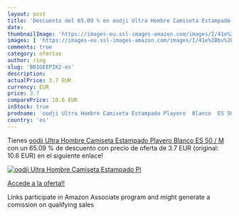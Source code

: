 ```yaml
---
layout: post
title: 'Descuento del 65.09 % en oodji Ultra Hombre Camiseta Estampado Pl'
date: 
thumbnailImage: 'https://images-eu.ssl-images-amazon.com/images/I/41e%2Bbv%2BFqtL._SL200_.jpg'
images: [ 'https://images-eu.ssl-images-amazon.com/images/I/41e%2Bbv%2BFqtL._SL200_.jpg' ]
comments: true
category: ofertas
author: ring
slug: 'B01GEEPIK2-es'
description:
actualPrice: 3.7 EUR
currency: EUR
price: 3.7
comparePrice: 10.6 EUR
inStock: true
prodname: 'oodji Ultra Hombre Camiseta Estampado Playero  Blanco  ES 50 / M'
country: 'es'
---
```


Tienes [oodji Ultra Hombre Camiseta Estampado Playero  Blanco  ES 50 / M](https://www.amazon.es/dp/B01GEEPIK2/?tag=tolees-21) con un 65.09 % de descuento con precio de oferta de 3.7 EUR (original: 10.6 EUR) en el siguiente enlace!

[![oodji Ultra Hombre Camiseta Estampado Pl](https://images-eu.ssl-images-amazon.com/images/I/41e%2Bbv%2BFqtL._SL200_.jpg)](https://www.amazon.es/dp/B01GEEPIK2/?tag=tolees-21)

[Accede a la oferta!!](https://www.amazon.es/dp/B01GEEPIK2/?tag=tolees-21)

Links participate in Amazon Associate program and might generate a comission on qualifying sales


